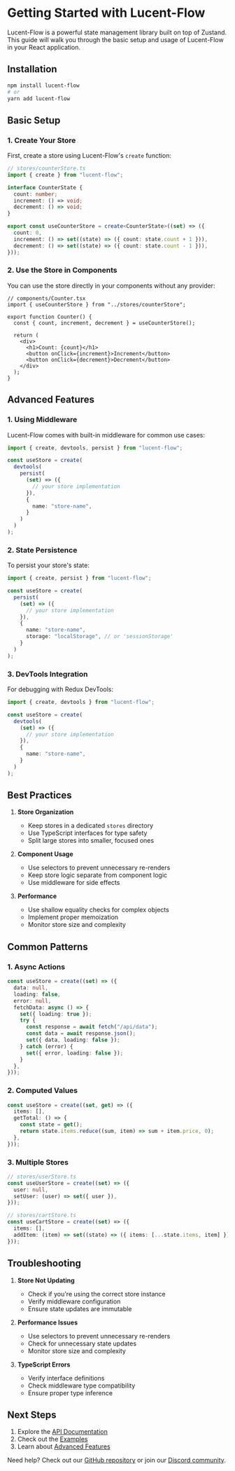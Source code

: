 # Getting Started with Lucent-Flow

Lucent-Flow is a powerful state management library built on top of Zustand. This guide will walk you through the basic setup and usage of Lucent-Flow in your React application.

## Installation

```bash
npm install lucent-flow
# or
yarn add lucent-flow
```

## Basic Setup

### 1. Create Your Store

First, create a store using Lucent-Flow's `create` function:

```typescript
// stores/counterStore.ts
import { create } from "lucent-flow";

interface CounterState {
  count: number;
  increment: () => void;
  decrement: () => void;
}

export const useCounterStore = create<CounterState>((set) => ({
  count: 0,
  increment: () => set((state) => ({ count: state.count + 1 })),
  decrement: () => set((state) => ({ count: state.count - 1 })),
}));
```

### 2. Use the Store in Components

You can use the store directly in your components without any provider:

```tsx
// components/Counter.tsx
import { useCounterStore } from "../stores/counterStore";

export function Counter() {
  const { count, increment, decrement } = useCounterStore();

  return (
    <div>
      <h1>Count: {count}</h1>
      <button onClick={increment}>Increment</button>
      <button onClick={decrement}>Decrement</button>
    </div>
  );
}
```

## Advanced Features

### 1. Using Middleware

Lucent-Flow comes with built-in middleware for common use cases:

```typescript
import { create, devtools, persist } from "lucent-flow";

const useStore = create(
  devtools(
    persist(
      (set) => ({
        // your store implementation
      }),
      {
        name: "store-name",
      }
    )
  )
);
```

### 2. State Persistence

To persist your store's state:

```typescript
import { create, persist } from "lucent-flow";

const useStore = create(
  persist(
    (set) => ({
      // your store implementation
    }),
    {
      name: "store-name",
      storage: "localStorage", // or 'sessionStorage'
    }
  )
);
```

### 3. DevTools Integration

For debugging with Redux DevTools:

```typescript
import { create, devtools } from "lucent-flow";

const useStore = create(
  devtools(
    (set) => ({
      // your store implementation
    }),
    {
      name: "store-name",
    }
  )
);
```

## Best Practices

1. **Store Organization**

   - Keep stores in a dedicated `stores` directory
   - Use TypeScript interfaces for type safety
   - Split large stores into smaller, focused ones

2. **Component Usage**

   - Use selectors to prevent unnecessary re-renders
   - Keep store logic separate from component logic
   - Use middleware for side effects

3. **Performance**
   - Use shallow equality checks for complex objects
   - Implement proper memoization
   - Monitor store size and complexity

## Common Patterns

### 1. Async Actions

```typescript
const useStore = create((set) => ({
  data: null,
  loading: false,
  error: null,
  fetchData: async () => {
    set({ loading: true });
    try {
      const response = await fetch("/api/data");
      const data = await response.json();
      set({ data, loading: false });
    } catch (error) {
      set({ error, loading: false });
    }
  },
}));
```

### 2. Computed Values

```typescript
const useStore = create((set, get) => ({
  items: [],
  getTotal: () => {
    const state = get();
    return state.items.reduce((sum, item) => sum + item.price, 0);
  },
}));
```

### 3. Multiple Stores

```typescript
// stores/userStore.ts
const useUserStore = create((set) => ({
  user: null,
  setUser: (user) => set({ user }),
}));

// stores/cartStore.ts
const useCartStore = create((set) => ({
  items: [],
  addItem: (item) => set((state) => ({ items: [...state.items, item] })),
}));
```

## Troubleshooting

1. **Store Not Updating**

   - Check if you're using the correct store instance
   - Verify middleware configuration
   - Ensure state updates are immutable

2. **Performance Issues**

   - Use selectors to prevent unnecessary re-renders
   - Check for unnecessary state updates
   - Monitor store size and complexity

3. **TypeScript Errors**
   - Verify interface definitions
   - Check middleware type compatibility
   - Ensure proper type inference

## Next Steps

1. Explore the [API Documentation](./api.md)
2. Check out the [Examples](./examples.md)
3. Learn about [Advanced Features](./advanced.md)

Need help? Check out our [GitHub repository](https://github.com/your-org/lucent) or join our [Discord community](https://discord.gg/your-community).
